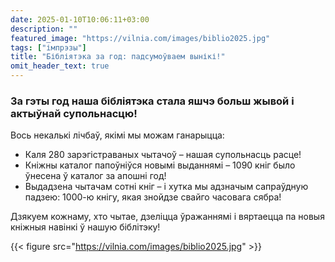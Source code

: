 ```yaml
---
date: 2025-01-10T10:06:11+03:00
description: ""
featured_image: "https://vilnia.com/images/biblio2025.jpg"
tags: ["імпрэзы"]
title: "Бібліятэка за год: падсумоўваем вынікі!"
omit_header_text: true
---
```


### За гэты год наша бібліятэка стала яшчэ больш жывой і актыўнай супольнасцю!

Вось некалькі лічбаў, якімі мы можам ганарыцца:
- Каля 280 зарэгістраваных чытачоў – нашая супольнасць расце!
- Кніжны каталог папоўніўся новымі выданнямі – 1090  кніг было ўнесена ў каталог за апошні год!
- Выдадзена чытачам сотні кніг – і хутка мы адзначым сапраўдную падзею: 1000-ю кнігу, якая знойдзе свайго часовага сябра!

Дзякуем кожнаму, хто чытае, дзеліцца ўражаннямі і вяртаецца па новыя кніжныя навінкі ў нашую біблітэку! 

{{< figure src="https://vilnia.com/images/biblio2025.jpg" >}}
